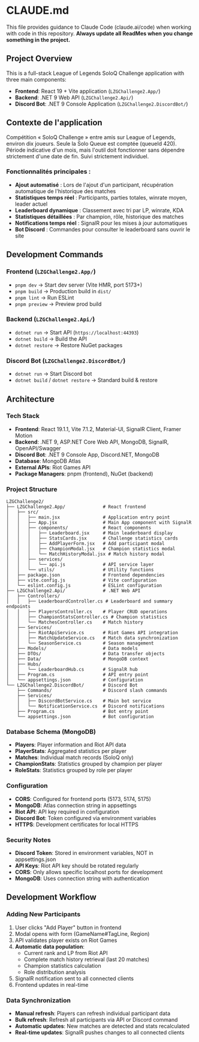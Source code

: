 # CLAUDE.md

This file provides guidance to Claude Code (claude.ai/code) when working with code in this repository.
**Always update all ReadMes when you change something in the project.**

## Project Overview

This is a full-stack League of Legends SoloQ Challenge application with three main components:
- **Frontend**: React 19 + Vite application (`LZGChallenge2.App/`)
- **Backend**: .NET 9 Web API (`LZGChallenge2.Api/`)
- **Discord Bot**: .NET 9 Console Application (`LZGChallenge2.DiscordBot/`)

## Contexte de l'application

Compétition « SoloQ Challenge » entre amis sur League of Legends, environ dix joueurs. Seule la Solo Queue est comptée (queueId 420). Période indicative d'un mois, mais l'outil doit fonctionner sans dépendre strictement d'une date de fin. Suivi strictement individuel.

### Fonctionnalités principales :
- **Ajout automatisé** : Lors de l'ajout d'un participant, récupération automatique de l'historique des matches
- **Statistiques temps réel** : Participants, parties totales, winrate moyen, leader actuel
- **Leaderboard dynamique** : Classement avec tri par LP, winrate, KDA
- **Statistiques détaillées** : Par champion, rôle, historique des matches
- **Notifications temps réel** : SignalR pour les mises à jour automatiques
- **Bot Discord** : Commandes pour consulter le leaderboard sans ouvrir le site

## Development Commands

### Frontend (`LZGChallenge2.App/`)
- `pnpm dev` → Start dev server (Vite HMR, port 5173+)  
- `pnpm build` → Production build in `dist/`  
- `pnpm lint` → Run ESLint  
- `pnpm preview` → Preview prod build  

### Backend (`LZGChallenge2.Api/`)
- `dotnet run` → Start API (`https://localhost:44393`)  
- `dotnet build` → Build the API  
- `dotnet restore` → Restore NuGet packages  

### Discord Bot (`LZGChallenge2.DiscordBot/`)
- `dotnet run` → Start Discord bot  
- `dotnet build` / `dotnet restore` → Standard build & restore 

## Architecture

### Tech Stack
- **Frontend**: React 19.1.1, Vite 7.1.2, Material-UI, SignalR Client, Framer Motion
- **Backend**: .NET 9, ASP.NET Core Web API, MongoDB, SignalR, OpenAPI/Swagger
- **Discord Bot**: .NET 9 Console App, Discord.NET, MongoDB
- **Database**: MongoDB Atlas
- **External APIs**: Riot Games API
- **Package Managers**: pnpm (frontend), NuGet (backend)

### Project Structure
```
LZGChallenge2/
├── LZGChallenge2.App/              # React frontend
│   ├── src/
│   │   ├── main.jsx                # Application entry point
│   │   ├── App.jsx                 # Main App component with SignalR
│   │   ├── components/             # React components
│   │   │   ├── Leaderboard.jsx     # Main leaderboard display
│   │   │   ├── StatsCards.jsx      # Challenge statistics cards
│   │   │   ├── AddPlayerForm.jsx   # Add participant modal
│   │   │   ├── ChampionModal.jsx   # Champion statistics modal
│   │   │   └── MatchHistoryModal.jsx # Match history modal
│   │   ├── services/
│   │   │   └── api.js              # API service layer
│   │   └── utils/                  # Utility functions
│   ├── package.json                # Frontend dependencies
│   ├── vite.config.js              # Vite configuration
│   └── eslint.config.js            # ESLint configuration
├── LZGChallenge2.Api/              # .NET Web API
│   ├── Controllers/
│   │   ├── LeaderboardController.cs # Leaderboard and summary endpoints
│   │   ├── PlayersController.cs    # Player CRUD operations
│   │   ├── ChampionStatsController.cs # Champion statistics
│   │   └── MatchesController.cs    # Match history
│   ├── Services/
│   │   ├── RiotApiService.cs       # Riot Games API integration
│   │   ├── MatchUpdateService.cs   # Match data synchronization
│   │   └── SeasonService.cs        # Season management
│   ├── Models/                     # Data models
│   ├── DTOs/                       # Data transfer objects
│   ├── Data/                       # MongoDB context
│   ├── Hubs/
│   │   └── LeaderboardHub.cs       # SignalR hub
│   ├── Program.cs                  # API entry point
│   └── appsettings.json            # Configuration
└── LZGChallenge2.DiscordBot/       # Discord Bot
    ├── Commands/                   # Discord slash commands
    ├── Services/
    │   ├── DiscordBotService.cs    # Main bot service
    │   └── NotificationService.cs  # Discord notifications
    ├── Program.cs                  # Bot entry point
    └── appsettings.json            # Bot configuration
```

### Database Schema (MongoDB)
- **Players**: Player information and Riot API data
- **PlayerStats**: Aggregated statistics per player
- **Matches**: Individual match records (SoloQ only)
- **ChampionStats**: Statistics grouped by champion per player
- **RoleStats**: Statistics grouped by role per player

### Configuration
- **CORS**: Configured for frontend ports (5173, 5174, 5175)
- **MongoDB**: Atlas connection string in appsettings
- **Riot API**: API key required in configuration
- **Discord Bot**: Token configured via environment variables
- **HTTPS**: Development certificates for local HTTPS

### Security Notes
- **Discord Token**: Stored in environment variables, NOT in appsettings.json
- **API Keys**: Riot API key should be rotated regularly
- **CORS**: Only allows specific localhost ports for development
- **MongoDB**: Uses connection string with authentication

## Development Workflow

### Adding New Participants
1. User clicks "Add Player" button in frontend
2. Modal opens with form (GameName#TagLine, Region)
3. API validates player exists on Riot Games
4. **Automatic data population**: 
   - Current rank and LP from Riot API
   - Complete match history retrieval (last 20 matches)
   - Champion statistics calculation
   - Role distribution analysis
5. SignalR notification sent to all connected clients
6. Frontend updates in real-time

### Data Synchronization
- **Manual refresh**: Players can refresh individual participant data
- **Bulk refresh**: Refresh all participants via API or Discord command
- **Automatic updates**: New matches are detected and stats recalculated
- **Real-time updates**: SignalR pushes changes to all connected clients
